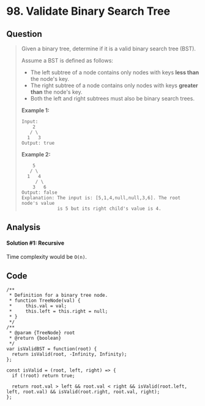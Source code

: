# 98. Validate Binary Search Tree

## Question

> Given a binary tree, determine if it is a valid binary search tree \(BST\).
>
> Assume a BST is defined as follows:
>
> * The left subtree of a node contains only nodes with keys **less than** the node's key.
> * The right subtree of a node contains only nodes with keys **greater than** the node's key.
> * Both the left and right subtrees must also be binary search trees.
>
> **Example 1:**
>
> ```text
> Input:
>     2
>    / \
>   1   3
> Output: true
> ```
>
> **Example 2:**
>
> ```text
>     5
>    / \
>   1   4
>      / \
>     3   6
> Output: false
> Explanation: The input is: [5,1,4,null,null,3,6]. The root node's value
>              is 5 but its right child's value is 4.
> ```

## Analysis

#### Solution \#1: Recursive

Time complexity would be `O(n)`.

## Code

```text
/**
 * Definition for a binary tree node.
 * function TreeNode(val) {
 *     this.val = val;
 *     this.left = this.right = null;
 * }
 */
/**
 * @param {TreeNode} root
 * @return {boolean}
 */
var isValidBST = function(root) {
  return isValid(root, -Infinity, Infinity);
};

const isValid = (root, left, right) => {
  if (!root) return true;
  
  return root.val > left && root.val < right && isValid(root.left, left, root.val) && isValid(root.right, root.val, right);
};
```

